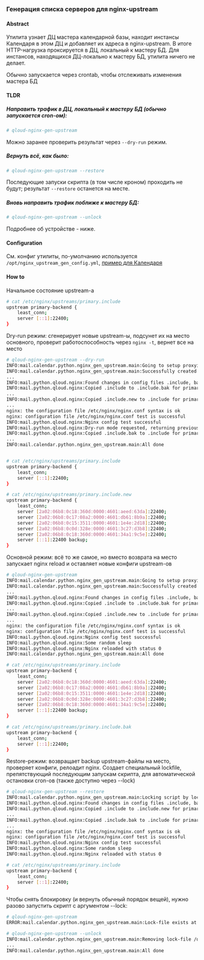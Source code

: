 ### Генерация списка серверов для nginx-upstream

#### Abstract
Утилита узнает ДЦ мастера календарной базы, находит инстансы Календаря в этом ДЦ и 
добавляет их адреса в nginx-upstream. В итоге HTTP-нагрузка проксируется в ДЦ, локальный к мастеру БД.
Для инстансов, находящихся ДЦ-локально к мастеру БД, утилита ничего не делает.

Обычно запускается через crontab, чтобы отслеживать изменения мастера БД 

#### TLDR

##### Направить трафик в ДЦ, локальный к мастеру БД (обычно запускается cron-ом):
```bash
# qloud-nginx-gen-upstream
```
Можно заранее проверить результат через `--dry-run` режим.

##### Вернуть всё, как было:
```bash
# qloud-nginx-gen-upstream --restore
```
Последующие запуски скрипта (в том числе кроном) проходить не будут; результат `--restore` останется на месте.

##### Вновь направить трафик поближе к мастеру БД:
```bash
# qloud-nginx-gen-upstream --unlock
```

Подробнее об устройстве - ниже.

#### Configuration

См. конфиг утилиты, по-умолчанию используется `/opt/nginx_upstream_gen_config.yml`, [пример для Календаря](../../package/deploy/opt/nginx_upstream_gen_config.yml) 

#### How to
Начальное состояние upstream-а
```bash
# cat /etc/nginx/upstreams/primary.include
upstream primary-backend {
    least_conn;
    server [::1]:22400;
}
```

Dry-run режим: сгенерирует новые upstream-ы, подсунет их на место основного, 
 проверит работоспособность через `nginx -t`, вернет все на место
```bash
# qloud-nginx-gen-upstream --dry-run
INFO:mail.calendar.python.nginx_gen_upstream.main:Going to setup proxying to servers in database-local dc vla
INFO:mail.calendar.python.nginx_gen_upstream.main:Successfully created /etc/nginx/upstreams/primary.include.new
...
INFO:mail.python.qloud.nginx:Found changes in config files .include, backing up current config using prefix .include.bak and replacing it using prefix .include.new
INFO:mail.python.qloud.nginx:Copied .include to .include.bak for primary
...
INFO:mail.python.qloud.nginx:Copied .include.new to .include for primary
...
nginx: the configuration file /etc/nginx/nginx.conf syntax is ok
nginx: configuration file /etc/nginx/nginx.conf test is successful
INFO:mail.python.qloud.nginx:Nginx config test successful
INFO:mail.python.qloud.nginx:Dry-run mode requested, returning previous config files using prefix .include.bak
INFO:mail.python.qloud.nginx:Copied .include.bak to .include for primary
...
INFO:mail.calendar.python.nginx_gen_upstream.main:All done


# cat /etc/nginx/upstreams/primary.include
upstream primary-backend {
    least_conn;
    server [::1]:22400;
}

# cat /etc/nginx/upstreams/primary.include.new
upstream primary-backend {
    least_conn;
    server [2a02:06b8:0c18:360d:0000:4601:aeed:63da]:22400;
    server [2a02:06b8:0c17:08a2:0000:4601:db61:8b9a]:22400;
    server [2a02:06b8:0c15:3511:0000:4601:1e4e:2d18]:22400;
    server [2a02:06b8:0c0d:328e:0000:4601:3c27:d3b8]:22400;
    server [2a02:06b8:0c18:360d:0000:4601:34a1:9c5e]:22400;
    server [::1]:22400 backup;
}

```

Основной режим: всё то же самое, но вместо возврата на место запускает nginx reload
 и оставляет новые конфиги upstream-ов
 
```bash
# qloud-nginx-gen-upstream
INFO:mail.calendar.python.nginx_gen_upstream.main:Going to setup proxying to servers in database-local dc vla
INFO:mail.calendar.python.nginx_gen_upstream.main:Successfully created /etc/nginx/upstreams/primary.include.new
...
INFO:mail.python.qloud.nginx:Found changes in config files .include, backing up current config using prefix .include.bak and replacing it using prefix .include.new
INFO:mail.python.qloud.nginx:Copied .include to .include.bak for primary
...
INFO:mail.python.qloud.nginx:Copied .include.new to .include for primary
...
nginx: the configuration file /etc/nginx/nginx.conf syntax is ok
nginx: configuration file /etc/nginx/nginx.conf test is successful
INFO:mail.python.qloud.nginx:Nginx config test successful
INFO:mail.python.qloud.nginx:Some random sleep
INFO:mail.python.qloud.nginx:Nginx reloaded with status 0
INFO:mail.calendar.python.nginx_gen_upstream.main:All done

# cat /etc/nginx/upstreams/primary.include
upstream primary-backend {
    least_conn;
    server [2a02:06b8:0c18:360d:0000:4601:aeed:63da]:22400;
    server [2a02:06b8:0c17:08a2:0000:4601:db61:8b9a]:22400;
    server [2a02:06b8:0c15:3511:0000:4601:1e4e:2d18]:22400;
    server [2a02:06b8:0c0d:328e:0000:4601:3c27:d3b8]:22400;
    server [2a02:06b8:0c18:360d:0000:4601:34a1:9c5e]:22400;
    server [::1]:22400 backup;
}

# cat /etc/nginx/upstreams/primary.include.bak
upstream primary-backend {
    least_conn;
    server [::1]:22400;
}
```

Restore-режим: возвращает backup upstream-файлы на место, проверяет конфиги, релоадит nginx. 
Создает специальный lockfile, препятствующий последующим запускам скрипта, для автоматической остановки cron-ов (также доступно через --lock) 

```bash
# qloud-nginx-gen-upstream --restore
INFO:mail.calendar.python.nginx_gen_upstream.main:Locking script by lock-file /opt/nginx_upstream_gen_config.lock
INFO:mail.python.qloud.nginx:Found changes in config files .include, backing up current config using prefix .include.new and replacing it using prefix .include.bak
INFO:mail.python.qloud.nginx:Copied .include to .include.new for primary
...
INFO:mail.python.qloud.nginx:Copied .include.bak to .include for primary
...
nginx: the configuration file /etc/nginx/nginx.conf syntax is ok
nginx: configuration file /etc/nginx/nginx.conf test is successful
INFO:mail.python.qloud.nginx:Nginx config test successful
INFO:mail.python.qloud.nginx:Some random sleep
INFO:mail.python.qloud.nginx:Nginx reloaded with status 0

# cat /etc/nginx/upstreams/primary.include
upstream primary-backend {
    least_conn;
    server [::1]:22400;
}
```

Чтобы снять блокировку (и вернуть обычный порядок вещей), нужно разово запустить скрипт с аргументом --lock:

```bash
# qloud-nginx-gen-upstream
ERROR:mail.calendar.python.nginx_gen_upstream.main:Lock-file exists at path /opt/nginx_upstream_gen_config.lock. Remove it with --unlock flag to proceed

# qloud-nginx-gen-upstream --unlock
INFO:mail.calendar.python.nginx_gen_upstream.main:Removing lock-file /opt/nginx_upstream_gen_config.lock
...
INFO:mail.calendar.python.nginx_gen_upstream.main:All done
```